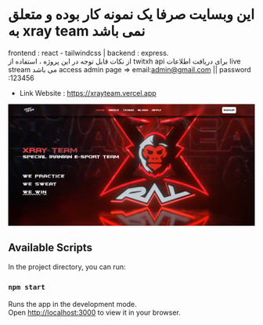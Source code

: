 # این وبسایت صرفا یک نمونه کار بوده و متعلق به xray team نمی باشد

frontend : react - tailwindcss | backend : express.\
از نکات قابل توجه در این پروژه ، استفاده از twitxh api برای دریافت اطلاعات live stream می باشد
access admin page => email:admin@gmail.com || password :123456

- Link Website : https://xrayteam.vercel.app

![next amazona](/public/images/xray.png)

## Available Scripts

In the project directory, you can run:

### `npm start`

Runs the app in the development mode.\
Open [http://localhost:3000](http://localhost:3000) to view it in your browser.
